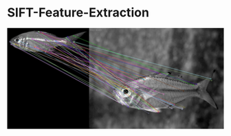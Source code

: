 # SIFT-Feature-Extraction
<img src="https://github.com/arihara-sudhan/SIFT-Feature-Extraction/blob/c5d53d72097f7e0d00a866021803a3100fb403ce/imgs/matchedper.jpg" alt="">
